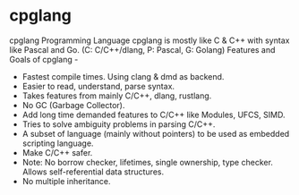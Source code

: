 # cpglang
cpglang Programming Language
cpglang is mostly like C & C++ with syntax like Pascal and Go. (C: C/C++/dlang, P: Pascal, G: Golang)
Features and Goals of cpglang -
- Fastest compile times. Using clang & dmd as backend.
- Easier to read, understand, parse syntax.
- Takes features from mainly C/C++, dlang, rustlang.
- No GC (Garbage Collector).
- Add long time demanded features to C/C++ like Modules, UFCS, SIMD.
- Tries to solve ambiguity problems in parsing C/C++.
- A subset of language (mainly without pointers) to be used as embedded scripting language.
- Make C/C++ safer.
- Note: No borrow checker, lifetimes, single ownership, type checker. Allows self-referential data structures.
- No multiple inheritance.
